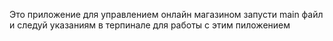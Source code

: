 Это приложение для управлением онлайн магазином
запусти main файл и следуй указаниям в терпинале для работы с этим пиложением

